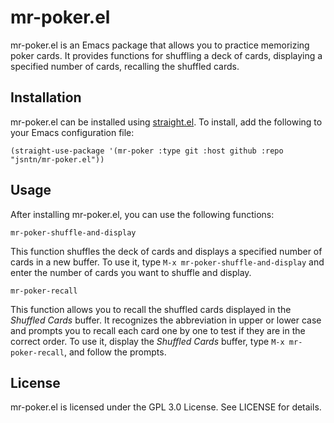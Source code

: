 # mr-poker.el

mr-poker.el is an Emacs package that allows you to practice memorizing poker cards. It provides functions for shuffling a deck of cards, displaying a specified number of cards, recalling the shuffled cards.

## Installation

mr-poker.el can be installed using [straight.el](https://github.com/raxod502/straight.el). To install, add the following to your Emacs configuration file:

```emacs
(straight-use-package '(mr-poker :type git :host github :repo "jsntn/mr-poker.el"))
```

## Usage

After installing mr-poker.el, you can use the following functions:

`mr-poker-shuffle-and-display`

This function shuffles the deck of cards and displays a specified number of cards in a new buffer. To use it, type `M-x mr-poker-shuffle-and-display` and enter the number of cards you want to shuffle and display.

`mr-poker-recall`

This function allows you to recall the shuffled cards displayed in the *Shuffled Cards* buffer. It recognizes the abbreviation in upper or lower case and prompts you to recall each card one by one to test if they are in the correct order. To use it, display the *Shuffled Cards* buffer, type `M-x mr-poker-recall`, and follow the prompts.

## License

mr-poker.el is licensed under the GPL 3.0 License. See LICENSE for details.
